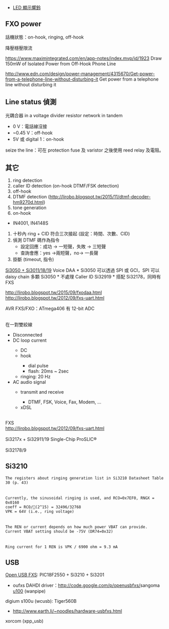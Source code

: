 * [LED 顯示響鈴 ](http://lirobo.blogspot.tw/2014/02/led.html)

## FXO power

話機狀態：on-hook, ringing, off-hook

降壓穩壓限流

https://www.maximintegrated.com/en/app-notes/index.mvp/id/1923 Draw 150mW of Isolated Power from Off-Hook Phone Line


http://www.edn.com/design/power-management/4315670/Get-power-from-a-telephone-line-without-disturbing-it Get power from a telephone line without disturbing it

## Line status 偵測
光耦合器 in a voltage divider resistor network in tandem
* 0 V：電話線沒接
* ~0.45 V：off-hook
* 5V 或 digital 1：on-hook

seize the line：可在 protection fuse 及 varistor 之後使用 reed relay 及電阻。

## 其它
1. ring detection
1. caller ID detection (on-hook DTMF/FSK detection)
1. off-hook
1. DTMF detection (http://lirobo.blogspot.tw/2015/11/dtmf-decoder-hm9270d.html)
1. tone generation
1. on-hook
* IN4001, IN4148S

1. 十秒內 ring + CID 符合三次接起 (設定：時間、次數、CID)
1. 偵測 DTMF 碼作為指令
	* 設定回應：成功 -> 一短聲，失敗 -> 三短聲
	* 查詢會應：yes ->兩短聲，no-> 一長聲
1. 掛斷 (timeout, 指令)

[Si3050 + Si3011/18/19](https://www.silabs.com/Support%20Documents/TechnicalDocs/Si3050-11-18-19.pdf) Voice DAA
	* Si3050 可以透過 SPI 或 GCI，SPI 可以 daisy chain 多顆 Si3050
	* 不處理 Caller ID
Si32919
	* 搭配 Si32178，同時有 FXS

http://lirobo.blogspot.tw/2015/09/fxodaa.html
http://lirobo.blogspot.tw/2012/09/fxs-uart.html

AVR FXS/FXO：ATmega406 有 12-bit ADC

##
在一對雙絞線<br>
<ul><li>Disconnected</li>
<li>DC loop current</li>
<ul><li>DC</li>
<li>hook</li>
<ul><li>dial pulse</li>
<li>flash: 20ms ~ 2sec</li></ul>
<li>ringing: 20 Hz</li></ul>
<li>AC audio signal</li>
<ul><li>transmit and receive</li>
<ul><li>DTMF, FSK, Voice, Fax, Modem, ...</li></ul>
<li>xDSL<br>
</li></ul></ul>
<br>
FXS<br>
<a href="http://lirobo.blogspot.tw/2012/09/fxs-uart.html">http://lirobo.blogspot.tw/2012/09/fxs-uart.html</a><br>
<br>
Si3217x + Si32911/19 Single-Chip ProSLIC® <br>
<br>
Si32178/9<br>
<h2>Si3210</h2>
<code>The registers about ringing generation list in Si3210 Datasheet Table 30 (p. 43)</code><br>
<br>
<br>
<code>Currently, the sinusoidal ringing is used, and RCO=0x7EF0, RNGX = 0x0160</code><br>
<code>coeff = RCO/(2^15) = 32496/32768</code><br>
<code>VPK = 64V (i.e., ring voltage)</code><br>
<br>
<br>
<code>The REN or current depends on how much power VBAT can provide.</code><br>
<code>Current VBAT setting should be -75V (DR74=0x32)</code><br>
<br>
<br>
<code>Ring current for 1 REN is VPK / 6900 ohm = 9.3 mA</code>
<h2>USB</h2>
<a href="https://openusbfxs.wordpress.com/">Open USB FXS</a>: PIC18F2550 + Si3210 + Si3201<br>
<ul><li>oufxs DAHDI driver：<a href="http://code.google.com/p/openusbfxs/">http://code.google.com/p/openusbfxs/</a>sangoma <a href="http://www.sangoma.com/telecom-interface-boards/analog-voice-boards/usb_fxo.html">u100</a> (wanpipe)</li></ul>
digium s100u (wcusb): Tiger560B <br>
<ul><li><a href="http://www.earth.li/~noodles/hardware-usbfxs.html">http://www.earth.li/~noodles/hardware-usbfxs.html</a></li></ul>
xorcom (xpp_usb)<br>

